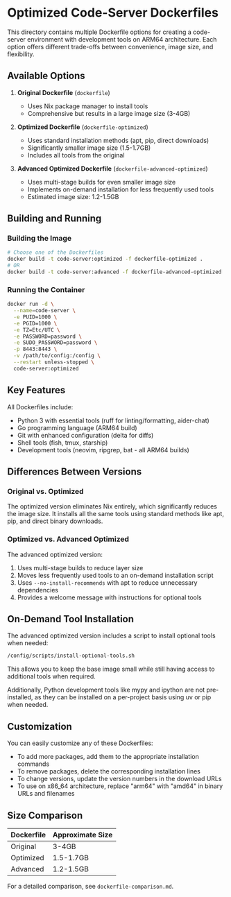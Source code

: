# Optimized Code-Server Dockerfiles

This directory contains multiple Dockerfile options for creating a code-server environment with development tools on ARM64 architecture. Each option offers different trade-offs between convenience, image size, and flexibility.

## Available Options

1. **Original Dockerfile** (`dockerfile`)
   - Uses Nix package manager to install tools
   - Comprehensive but results in a large image size (3-4GB)

2. **Optimized Dockerfile** (`dockerfile-optimized`)
   - Uses standard installation methods (apt, pip, direct downloads)
   - Significantly smaller image size (1.5-1.7GB)
   - Includes all tools from the original

3. **Advanced Optimized Dockerfile** (`dockerfile-advanced-optimized`)
   - Uses multi-stage builds for even smaller image size
   - Implements on-demand installation for less frequently used tools
   - Estimated image size: 1.2-1.5GB

## Building and Running

### Building the Image

```bash
# Choose one of the Dockerfiles
docker build -t code-server:optimized -f dockerfile-optimized .
# OR
docker build -t code-server:advanced -f dockerfile-advanced-optimized .
```

### Running the Container

```bash
docker run -d \
  --name=code-server \
  -e PUID=1000 \
  -e PGID=1000 \
  -e TZ=Etc/UTC \
  -e PASSWORD=password \
  -e SUDO_PASSWORD=password \
  -p 8443:8443 \
  -v /path/to/config:/config \
  --restart unless-stopped \
  code-server:optimized
```

## Key Features

All Dockerfiles include:

- Python 3 with essential tools (ruff for linting/formatting, aider-chat)
- Go programming language (ARM64 build)
- Git with enhanced configuration (delta for diffs)
- Shell tools (fish, tmux, starship)
- Development tools (neovim, ripgrep, bat - all ARM64 builds)

## Differences Between Versions

### Original vs. Optimized

The optimized version eliminates Nix entirely, which significantly reduces the image size. It installs all the same tools using standard methods like apt, pip, and direct binary downloads.

### Optimized vs. Advanced Optimized

The advanced optimized version:
1. Uses multi-stage builds to reduce layer size
2. Moves less frequently used tools to an on-demand installation script
3. Uses `--no-install-recommends` with apt to reduce unnecessary dependencies
4. Provides a welcome message with instructions for optional tools

## On-Demand Tool Installation

The advanced optimized version includes a script to install optional tools when needed:

```bash
/config/scripts/install-optional-tools.sh
```

This allows you to keep the base image small while still having access to additional tools when required.

Additionally, Python development tools like mypy and ipython are not pre-installed, as they can be installed on a per-project basis using uv or pip when needed.

## Customization

You can easily customize any of these Dockerfiles:

- To add more packages, add them to the appropriate installation commands
- To remove packages, delete the corresponding installation lines
- To change versions, update the version numbers in the download URLs
- To use on x86_64 architecture, replace "arm64" with "amd64" in binary URLs and filenames

## Size Comparison

| Dockerfile | Approximate Size |
|------------|------------------|
| Original   | 3-4GB            |
| Optimized  | 1.5-1.7GB        |
| Advanced   | 1.2-1.5GB        |

For a detailed comparison, see `dockerfile-comparison.md`.